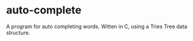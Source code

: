 # auto-complete
A program for auto completing words. Witten in C, using a Tries Tree data structure.
